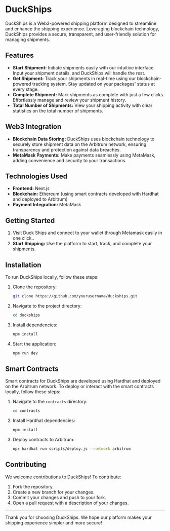 # DuckShips

DuckShips is a Web3-powered shipping platform designed to streamline and enhance the shipping experience. Leveraging blockchain technology, DuckShips provides a secure, transparent, and user-friendly solution for managing shipments.

## Features

- **Start Shipment:** Initiate shipments easily with our intuitive interface. Input your shipment details, and DuckShips will handle the rest.
- **Get Shipment:** Track your shipments in real-time using our blockchain-powered tracking system. Stay updated on your packages' status at every stage.
- **Complete Shipment:** Mark shipments as complete with just a few clicks. Effortlessly manage and review your shipment history.
- **Total Number of Shipments:** View your shipping activity with clear statistics on the total number of shipments.

## Web3 Integration

- **Blockchain Data Storing:** DuckShips uses blockchain technology to securely store shipment data on the Arbitrum network, ensuring transparency and protection against data breaches.
- **MetaMask Payments:** Make payments seamlessly using MetaMask, adding convenience and security to your transactions.

## Technologies Used

- **Frontend:** Next.js
- **Blockchain:** Ethereum (using smart contracts developed with Hardhat and deployed to Arbitrum)
- **Payment Integration:** MetaMask

## Getting Started

1. Visit Duck Ships and connect to your wallet through Metamask easily in one click..
2. **Start Shipping:** Use the platform to start, track, and complete your shipments.

## Installation

To run DuckShips locally, follow these steps:

1. Clone the repository:
    ```bash
    git clone https://github.com/yourusername/duckships.git
    ```
2. Navigate to the project directory:
    ```bash
    cd duckships
    ```
3. Install dependencies:
    ```bash
    npm install
    ```
4. Start the application:
    ```bash
    npm run dev
    ```

## Smart Contracts

Smart contracts for DuckShips are developed using Hardhat and deployed on the Arbitrum network. To deploy or interact with the smart contracts locally, follow these steps:

1. Navigate to the `contracts` directory:
    ```bash
    cd contracts
    ```
2. Install Hardhat dependencies:
    ```bash
    npm install
    ```
3. Deploy contracts to Arbitrum:
    ```bash
    npx hardhat run scripts/deploy.js --network arbitrum
    ```

## Contributing

We welcome contributions to DuckShips! To contribute:

1. Fork the repository.
2. Create a new branch for your changes.
3. Commit your changes and push to your fork.
4. Open a pull request with a description of your changes.


---

Thank you for choosing DuckShips. We hope our platform makes your shipping experience simpler and more secure!
